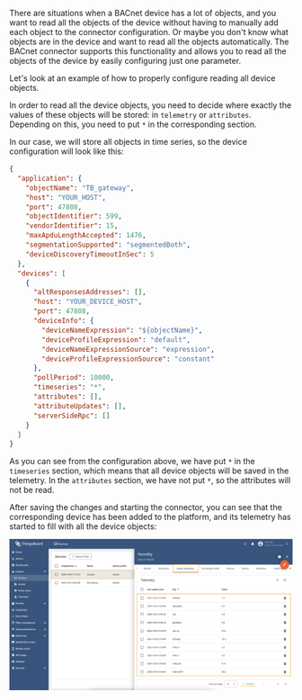 There are situations when a BACnet device has a lot of objects, and you want to read all the objects of the device 
without having to manually add each object to the connector configuration. Or maybe you don't know what objects are in 
the device and want to read all the objects automatically. The BACnet connector supports this functionality and allows 
you to read all the objects of the device by easily configuring just one parameter.

Let's look at an example of how to properly configure reading all device objects.

In order to read all the device objects, you need to decide where exactly the values of these objects will be stored: 
in `telemetry` or `attributes`. Depending on this, you need to put `*` in the corresponding section.

In our case, we will store all objects in time series, so the device configuration will look like this:

```json
{
  "application": {
    "objectName": "TB_gateway",
    "host": "YOUR_HOST",
    "port": 47808,
    "objectIdentifier": 599,
    "vendorIdentifier": 15,
    "maxApduLengthAccepted": 1476,
    "segmentationSupported": "segmentedBoth",
    "deviceDiscoveryTimeoutInSec": 5
  },
  "devices": [
    {
      "altResponsesAddresses": [],
      "host": "YOUR_DEVICE_HOST",
      "port": 47808,
      "deviceInfo": {
        "deviceNameExpression": "${objectName}",
        "deviceProfileExpression": "default",
        "deviceNameExpressionSource": "expression",
        "deviceProfileExpressionSource": "constant"
      },
      "pollPeriod": 10000,
      "timeseries": "*",
      "attributes": [],
      "attributeUpdates": [],
      "serverSideRpc": []
    }
  ]
}
```

As you can see from the configuration above, we have put `*` in the `timeseries` section, which means that all device 
objects will be saved in the telemetry. In the `attributes` section, we have not put `*`, so the attributes will not 
be read.

After saving the changes and starting the connector, you can see that the corresponding device has been added to the 
platform, and its telemetry has started to fill with all the device objects:

![image](/images/gateway/bacnet-connector/examples/device-objects-overview.png)
